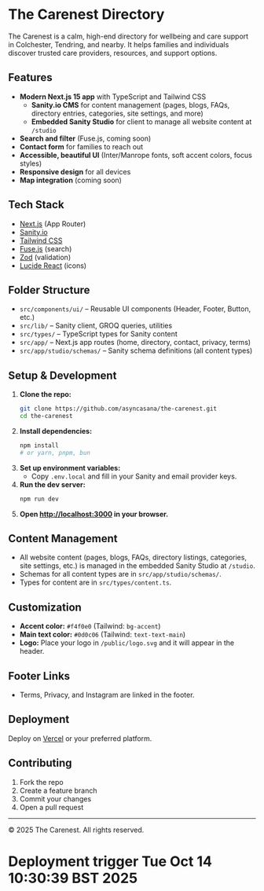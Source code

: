 # The Carenest Directory

The Carenest is a calm, high-end directory for wellbeing and care support in Colchester, Tendring, and nearby. It helps families and individuals discover trusted care providers, resources, and support options.

## Features

- **Modern Next.js 15 app** with TypeScript and Tailwind CSS
  - **Sanity.io CMS** for content management (pages, blogs, FAQs, directory entries, categories, site settings, and more)
  - **Embedded Sanity Studio** for client to manage all website content at `/studio`
- **Search and filter** (Fuse.js, coming soon)
- **Contact form** for families to reach out
- **Accessible, beautiful UI** (Inter/Manrope fonts, soft accent colors, focus styles)
- **Responsive design** for all devices
- **Map integration** (coming soon)

## Tech Stack

- [Next.js](https://nextjs.org/) (App Router)
- [Sanity.io](https://www.sanity.io/)
- [Tailwind CSS](https://tailwindcss.com/)
- [Fuse.js](https://fusejs.io/) (search)
- [Zod](https://zod.dev/) (validation)
- [Lucide React](https://lucide.dev/) (icons)

## Folder Structure

- `src/components/ui/` – Reusable UI components (Header, Footer, Button, etc.)
- `src/lib/` – Sanity client, GROQ queries, utilities
- `src/types/` – TypeScript types for Sanity content
- `src/app/` – Next.js app routes (home, directory, contact, privacy, terms)
- `src/app/studio/schemas/` – Sanity schema definitions (all content types)

## Setup & Development

1. **Clone the repo:**
   ```bash
   git clone https://github.com/asyncasana/the-carenest.git
   cd the-carenest
   ```
2. **Install dependencies:**
   ```bash
   npm install
   # or yarn, pnpm, bun
   ```
3. **Set up environment variables:**
   - Copy `.env.local` and fill in your Sanity and email provider keys.
4. **Run the dev server:**
   ```bash
   npm run dev
   ```
5. **Open [http://localhost:3000](http://localhost:3000) in your browser.**

## Content Management

- All website content (pages, blogs, FAQs, directory listings, categories, site settings, etc.) is managed in the embedded Sanity Studio at `/studio`.
- Schemas for all content types are in `src/app/studio/schemas/`.
- Types for content are in `src/types/content.ts`.

## Customization

- **Accent color:** `#f4f0e0` (Tailwind: `bg-accent`)
- **Main text color:** `#0d0c06` (Tailwind: `text-text-main`)
- **Logo:** Place your logo in `/public/logo.svg` and it will appear in the header.

## Footer Links

- Terms, Privacy, and Instagram are linked in the footer.

## Deployment

Deploy on [Vercel](https://vercel.com/) or your preferred platform.

## Contributing

1. Fork the repo
2. Create a feature branch
3. Commit your changes
4. Open a pull request

---

© 2025 The Carenest. All rights reserved.
# Deployment trigger Tue Oct 14 10:30:39 BST 2025
